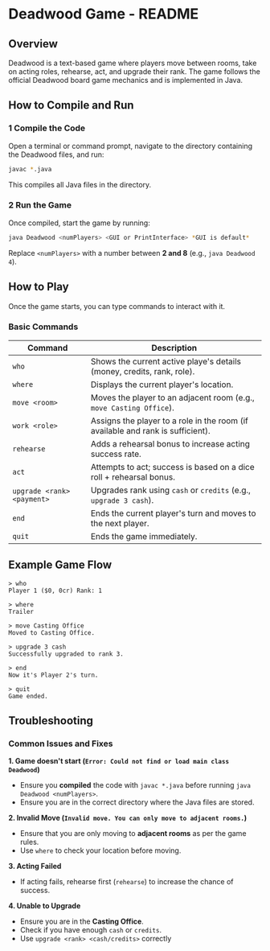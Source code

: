 # Deadwood Game - README

## Overview
Deadwood is a text-based game where players move between rooms, take on acting roles, rehearse, act, and upgrade their rank. The game follows the official Deadwood board game mechanics and is implemented in Java.

## How to Compile and Run

### 1 Compile the Code
Open a terminal or command prompt, navigate to the directory containing the Deadwood files, and run:
```sh
javac *.java
```
This compiles all Java files in the directory.

### 2 Run the Game
Once compiled, start the game by running:
```sh
java Deadwood <numPlayers> <GUI or PrintInterface> *GUI is default*
```
Replace `<numPlayers>` with a number between **2 and 8** (e.g., `java Deadwood 4`).

## How to Play
Once the game starts, you can type commands to interact with it.

### **Basic Commands**
| **Command**   |                        **Description**                                          |
|-------------- |---------------------------------------------------------------------------------|
| `who`         | Shows the current active playe's details (money, credits, rank, role).          |
| `where`       | Displays the current player's location.                                         |
| `move <room>` | Moves the player to an adjacent room (e.g., `move Casting Office`).             |
| `work <role>` | Assigns the player to a role in the room (if available and rank is sufficient). |
| `rehearse`    | Adds a rehearsal bonus to increase acting success rate.                         |
| `act`         | Attempts to act; success is based on a dice roll + rehearsal bonus.             |
| `upgrade <rank> <payment>` | Upgrades rank using `cash` or `credits` (e.g., `upgrade 3 cash`).  |
| `end`         | Ends the current player's turn and moves to the next player.                    |
| `quit`        | Ends the game immediately.                                                      |

## Example Game Flow
```
> who
Player 1 ($0, 0cr) Rank: 1

> where
Trailer

> move Casting Office
Moved to Casting Office.

> upgrade 3 cash
Successfully upgraded to rank 3.

> end
Now it's Player 2's turn.

> quit
Game ended.
```

## Troubleshooting
### **Common Issues and Fixes**
**1. Game doesn't start (`Error: Could not find or load main class Deadwood`)**
- Ensure you **compiled** the code with `javac *.java` before running `java Deadwood <numPlayers>`.
- Ensure you are in the correct directory where the Java files are stored.

**2. Invalid Move (`Invalid move. You can only move to adjacent rooms.`)**
- Ensure that you are only moving to **adjacent rooms** as per the game rules.
- Use `where` to check your location before moving.

**3. Acting Failed**
- If acting fails, rehearse first (`rehearse`) to increase the chance of success.

**4. Unable to Upgrade**
- Ensure you are in the **Casting Office**.
- Check if you have enough `cash` or `credits`.
- Use `upgrade <rank> <cash/credits>` correctly



